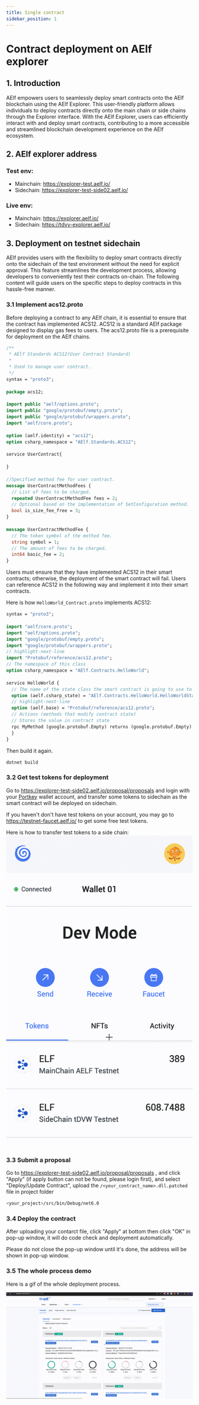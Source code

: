 ```yaml
---
title: Single contract
sidebar_position: 1
---
```


# Contract deployment on AElf explorer

## 1. Introduction

AElf empowers users to seamlessly deploy smart contracts onto the AElf blockchain using the AElf Explorer. This 
user-friendly platform allows individuals to deploy contracts directly onto the main chain or side chains through the 
Explorer interface. With the AElf Explorer, users can efficiently interact with and deploy smart contracts, contributing 
to a more accessible and streamlined blockchain development experience on the AElf ecosystem.

## 2. AElf explorer address

### Test env:
- Mainchain: https://explorer-test.aelf.io/
- Sidechain: https://explorer-test-side02.aelf.io/
### Live env:
- Mainchain: https://explorer.aelf.io/
- Sidechain: https://tdvv-explorer.aelf.io/

## 3. Deployment on testnet sidechain

AElf provides users with the flexibility to deploy smart contracts directly onto the sidechain of the test environment 
without the need for explicit approval. This feature streamlines the development process, allowing developers to 
conveniently test their contracts on-chain. The following content will guide users on the specific steps to deploy 
contracts in this hassle-free manner.

### 3.1 Implement acs12.proto

Before deploying a contract to any AElf chain, it is essential to ensure that the contract has implemented ACS12. ACS12 
is a standard AElf package designed to display gas fees to users. The acs12.proto file is a prerequisite for deployment 
on the AElf chains.

```protobuf title="acs12.proto" showLineNumbers
/**
 * AElf Standards ACS12(User Contract Standard)
 *
 * Used to manage user contract.
 */
syntax = "proto3";

package acs12;

import public "aelf/options.proto";
import public "google/protobuf/empty.proto";
import public "google/protobuf/wrappers.proto";
import "aelf/core.proto";

option (aelf.identity) = "acs12";
option csharp_namespace = "AElf.Standards.ACS12";

service UserContract{
    
}

//Specified method fee for user contract.
message UserContractMethodFees {
  // List of fees to be charged.
  repeated UserContractMethodFee fees = 2;
  // Optional based on the implementation of SetConfiguration method.
  bool is_size_fee_free = 3;
}

message UserContractMethodFee {
  // The token symbol of the method fee.
  string symbol = 1;
  // The amount of fees to be charged.
  int64 basic_fee = 2;
}
```
Users must ensure that they have implemented ACS12 in their smart contracts; otherwise, the deployment of the smart 
contract will fail. Users can reference ACS12 in the following way and implement it into their smart contracts.

Here is how `HelloWorld_Contract.proto` implements ACS12:

```protobuf title="HelloWorld_Contract.proto" showLineNumbers
syntax = "proto3";

import "aelf/core.proto";
import "aelf/options.proto";
import "google/protobuf/empty.proto";
import "google/protobuf/wrappers.proto";
// highlight-next-line
import "Protobuf/reference/acs12.proto";
// The namespace of this class
option csharp_namespace = "AElf.Contracts.HelloWorld";

service HelloWorld {
  // The name of the state class the smart contract is going to use to access blockchain state
  option (aelf.csharp_state) = "AElf.Contracts.HelloWorld.HelloWorldState";
  // highlight-next-line
  option (aelf.base) = "Protobuf/reference/acs12.proto";
  // Actions (methods that modify contract state)
  // Stores the value in contract state
  rpc MyMethod (google.protobuf.Empty) returns (google.protobuf.Empty) {
  }
}

```

Then build it again.

```bash copy
dotnet build
```

### 3.2 Get test tokens for deployment

Go to https://explorer-test-side02.aelf.io/proposal/proposals and login with your [Portkey](https://portkey.finance/) wallet account, and transfer some tokens to 
sidechain as the smart contract will be deployed on sidechain.

If you haven't don't have test tokens on your account, you may go to https://testnet-faucet.aelf.io/ to get some free 
test tokens.

Here is how to transfer test tokens to a side chain:
![transfer](transfer.gif)

### 3.3 Submit a proposal

Go to https://explorer-test-side02.aelf.io/proposal/proposals , and click "Apply" (if apply button can not be found, please 
login first), and select "Deploy/Update Contract", upload the `/<your_contract_name>.dll.patched` file in project folder

```bash copy
<your_project>/src/bin/Debug/net6.0
```

### 3.4 Deploy the contract

After uploading your contarct file, click "Apply" at bottom then click "OK" in pop-up window, it will do code check and 
deployment automatically.

Please do not close the pop-up window until it's done, the address will be shown in pop-up window.

### 3.5 The whole process demo

Here is a gif of the whole deployment process. 

![deploy](deploy.gif)